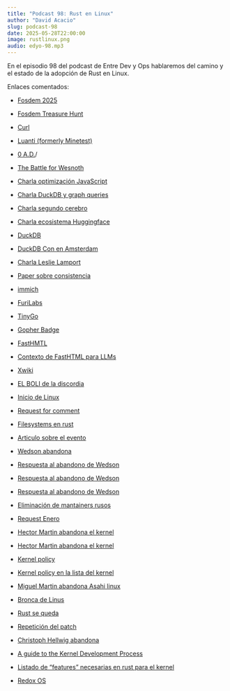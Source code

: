 ```yaml
---
title: "Podcast 98: Rust en Linux"
author: "David Acacio"
slug: podcast-98
date: 2025-05-28T22:00:00
image: rustlinux.png
audio: edyo-98.mp3
---
```


En el episodio 98 del podcast de Entre Dev y Ops hablaremos del camino y el estado de la adopción de Rust en Linux.

<!--more-->

Enlaces comentados:

- [Fosdem 2025](https://fosdem.org/2025/)
- [Fosdem Treasure Hunt](https://fosdem.org/2025/news/2025-01-30-treasure-hunt/)
- [Curl](https://curl.se/)
- [Luanti (formerly Minetest)](https://www.luanti.org/)
- [0 A.D.](https://play0ad.com)/
- [The Battle for Wesnoth](https://www.wesnoth.org)
- [Charla optimización JavaScript](https://fosdem.org/2025/schedule/event/fosdem-2025-4391-how-to-lose-weight-optimising-memory-usage-in-javascript-and-beyond/)
- [Charla DuckDB y graph queries](https://fosdem.org/2025/schedule/event/fosdem-2025-4135-empowering-data-analytics-high-performance-graph-queries-in-duckdb-with-duckpgq/)
- [Charla segundo cerebro](https://fosdem.org/2025/schedule/event/fosdem-2025-6542-building-your-local-llm-second-brain/)
- [Charla ecosistema Huggingface](https://fosdem.org/2025/schedule/event/fosdem-2025-6341-hugging-face-ecosystem-for-local-ai-ml/)
- [DuckDB](https://duckdb.org)
- [DuckDB Con en Amsterdam](https://duckdb.org/events/2025/01/31/duckcon6/)
- [Charla Leslie Lamport](https://fosdem.org/2025/schedule/event/fosdem-2025-4941-was-leslie-lamport-right-/)
- [Paper sobre consistencia](https://www.scs.stanford.edu/17au-cs244b/labs/projects/clow_jiang.pdf)
- [immich](https://immich.app/)
- [FuriLabs](https://furilabs.com/)
- [TinyGo](https://tinygo.org)
- [Gopher Badge](https://gopherbadge.com/)
- [FastHMTL](https://fastht.ml/)
- [Contexto de FastHTML para LLMs](https://docs.fastht.ml/llms-ctx.txt)
- [Xwiki](https://www.xwiki.org)
- [EL BOLI de la discordia](https://www.amazon.com/Tactical-Multi-Tool-Utility-Screwdriver-Touchscreen/dp/B0BGQXVCFD)


- [Inicio de Linux](https://groups.google.com/g/comp.os.minix/c/dlNtH7RRrGA/m/SwRavCzVE7gJ)
- [Request for comment](https://lkml.org/lkml/2021/4/14/1023)
- [Filesystems en rust](https://www.youtube.com/watch?v=WiPp9YEBV0Q&t=1529s)
- [Articulo sobre el evento](https://lwn.net/Articles/978738/)
- [Wedson abandona](https://lore.kernel.org/lkml/20240828211117.9422-1-wedsonaf@gmail.com/)
- [Respuesta al abandono de Wedson](https://airlied.blogspot.com/2024/08/on-rust-linux-developers-maintainers.html)
- [Respuesta al abandono de Wedson](https://lwn.net/Articles/987817/)
- [Respuesta al abandono de Wedson](https://www.theregister.com/2024/09/02/rust_for_linux_maintainer_steps_down/)
- [Eliminación de mantainers rusos](https://lore.kernel.org/all/2024101835-tiptop-blip-09ed@gregkh/)
- [Request Enero](https://lore.kernel.org/rust-for-linux/20250108122825.136021-1-abdiel.janulgue@gmail.com/)
- [Hector Martin abandona el kernel](https://lore.kernel.org/all/20250207-rm-maint-v1-1-10f069a24f3d@marcan.st/)
- [Hector Martin abandona el kernel](https://lore.kernel.org/rust-for-linux/4c143b85-063a-4413-a6ca-e9d80e26da96@marcan.st/)
- [Kernel policy](https://rust-for-linux.com/rust-kernel-policy)
- [Kernel policy en la lista del kernel](https://lore.kernel.org/rust-for-linux/CANiq72m-R0tOakf=j7BZ78jDHdy=9-fvZbAT8j91Je2Bxy0sFg@mail.gmail.com/)
- [Miguel Martin abandona Asahi linux](https://marcan.st/2025/02/resigning-as-asahi-linux-project-lead/)
- [Bronca de Linus]( https://lore.kernel.org/rust-for-linux/CAHk-=wgLbz1Bm8QhmJ4dJGSmTuV5w_R0Gwvg5kHrYr4Ko9dUHQ@mail.gmail.com/)
- [Rust se queda](https://lore.kernel.org/rust-for-linux/CAHk-=wie_Winz7CtRCM62S2b1pWKN2Jt2wdGHgFBv=aBU8qwqg@mail.gmail.com/)
- [Repetición del patch]( https://lore.kernel.org/rust-for-linux/20250224115007.2072043-1-abdiel.janulgue@gmail.com/)
- [Christoph Hellwig abandona](https://git.kernel.org/pub/scm/linux/kernel/git/torvalds/linux.git/commit/?id=f7d5db965f3e)
- [A guide to the Kernel Development Process](https://docs.kernel.org/process/development-process.html)
- [Listado de “features” necesarias en rust para el kernel](https://github.com/Rust-for-Linux/linux/issues/2)
- [Redox OS](https://en.wikipedia.org/wiki/Redox_(operating_system))